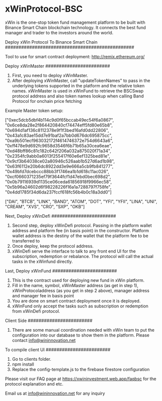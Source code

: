 # xWinProtocol-BSC
xWin is the one-stop token fund management platform to be built with Binance Smart Chain blockchain technology. It connects the best fund manager and trader to the investors around the world.

Deploy xWin Protocol To Binance Smart Chain
################################################

Tool to use for smart contract deployment: http://remix.ethereum.org/

Deploy xWinMaster
########################
1. First, you need to deploy xWinMaster.
2. After deploying xWinMaster, call "updateTokenNames" to pass in the underlying tokens supported in the platform and the relative token names. 
xWinMaster is used in xWinFund to retrieve the BSCSwap protocol address and also token names lookup when calling Band Protocol for onchain price fetching

Example Master token setup:

["0xec5dcb5dbf4b114c9d0f65bccab49ec54f6a0867", "0x6ce8da28e2f864420840cf74474eff5fd80e65b8", "0x694d1af136c8112378e9f1f3bed16afd0dd22806", "0x43a1c83ae15dd7e91baf2a7bb0d676dc695875cc", "0xa9b501ecf963032172f4614746372e754d6643a6", "0xff478e9d692fc9658d3546f6b71b65a30cea6eae", "0xd48bff86c81c182c642f206a032a875020f71a34", "0x2354fc9abb0a6013f255417f60e6ef1325bed81e", "0x9cf3b64038ce02a80946c526aab1b527d6ad1b98", "0x63f6112e20b6dc8922dd3e9e666a5cb9fb841277", "0x49bfd7dcebccc88bb3f1746ea1b1d618c11ac026", "0xcf0660371235ef79f3644fcf1d47ebd0bec698d2", "0x0b79116939d1135ce06ceda61856918f9966ec58", "0x5b96a24602d6f98228226f16a1a7288797f758fe", "0x4dd1785f34d6da237fccf618fc56b4b0c18a3dd0"]

["DAI", "BTCB", "LINK", "BAND", "ATOM", "DOT", "YFI", "YFII", "LINA", "UNI", "CREAM", "XVS", "CRO", "SXP", "OKB"]


Next, Deploy xWinDefi
########################
1. Second step, deploy xWinDefi protocol. Passing in the platform wallet address and platform fee (in basis point) in the constructor. Platform wallet address is the destiny of the wallet that the platform fee to be transferred to 
2. Once deploy, keep the protocol address.
3. xWinDefi serve the interface to talk to any front end UI for the subscription, redemption or rebalance. The protocol will call the actual tasks in the xWinfund directly.


Last, Deploy xWinFund
########################
1. This is the contract used for deploying new fund in xWin platform.
2. Fill in the name, symbol, xWinMaster address (as get in step 1), xWinProtocoladdress (as you get in step 2 above), manager address and manager fee in basis point
3. You are done on smart contract deployment once it is deployed.
4. xWinFund only accept the tasks such as subscription or redemption from xWinDefi protocol.


Client Side
########################

1. There are some manual coordination needed with xWin team to put the configuration into our database to show them in the platform. Please contact info@wininnovation.net


To compile client UI
########################

1. Go to clients folder.
2. npm install
3. Replace the config-template.js to the firebase firestore configuration


Please visit our FAQ page at https://xwininvestment.web.app/faqbsc for the protocol explanation and etc.

Email us at info@wininnovation.net for any inquiry


